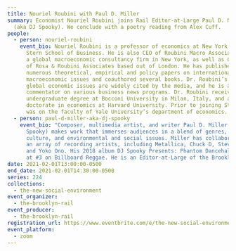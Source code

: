 ```yaml
---
title: Nouriel Roubini with Paul D. Miller
summary: Economist Nouriel Roubini joins Rail Editor-at-Large Paul D. Miller
  (aka DJ Spooky). We conclude with a poetry reading from Alex Cuff.
people:
  - person: nouriel-roubini
    event_bio: Nouriel Roubini is a professor of economics at New York University’s
      Stern School of Business. He is also CEO of Roubini Macro Associates, LLC,
      a global macroeconomic consultancy firm in New York, as well as Co-Founder
      of Rosa & Roubini Associates based out of London. He has published
      numerous theoretical, empirical and policy papers on international
      macroeconomic issues and coauthored several books. Dr. Roubini’s views on
      global economic issues are widely cited by the media, and he is a frequent
      commentator on various business news programs. Dr. Roubini received an
      undergraduate degree at Bocconi University in Milan, Italy, and a
      doctorate in economics at Harvard University. Prior to joining Stern, he
      was on the faculty of Yale University’s department of economics.
  - person: paul-d-miller-aka-dj-spooky
    event_bio: "Composer, multimedia artist, and writer Paul D. Miller (aka DJ
      Spooky) makes work that immerses audiences in a blend of genres, global
      culture, and environmental and social issues. Miller has collaborated with
      an array of recording artists, including Metallica, Chuck D, Steve Reich,
      and Yoko Ono. His 2018 album DJ Spooky Presents: Phantom Dancehall debuted
      at #3 on Billboard Reggae. He is an Editor-at-Large of the Brooklyn Rail."
date: 2021-02-01T13:00:00-0500
end_date: 2021-02-01T14:30:00-0500
series: 224
collections:
  - the-new-social-environment
event_organizer:
  - the-brooklyn-rail
event_producer:
  - the-brooklyn-rail
registration_url: https://www.eventbrite.com/e/the-new-social-environment-224-nouriel-roubini-with-paul-d-miller-tickets-138657045957
event_platform:
  - zoom
---
```

